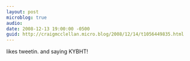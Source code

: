 ```yaml
---
layout: post
microblog: true
audio: 
date: 2008-12-13 19:00:00 -0500
guid: http://craigmcclellan.micro.blog/2008/12/14/t1056449835.html
---
```

likes tweetin. and saying KYBHT!
